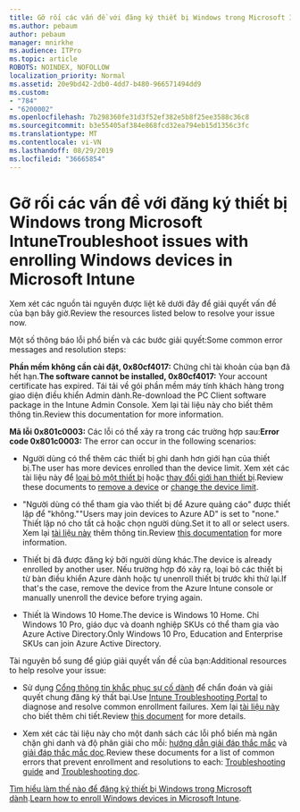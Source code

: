 ```yaml
---
title: Gỡ rối các vấn đề với đăng ký thiết bị Windows trong Microsoft Intune
ms.author: pebaum
author: pebaum
manager: mnirkhe
ms.audience: ITPro
ms.topic: article
ROBOTS: NOINDEX, NOFOLLOW
localization_priority: Normal
ms.assetid: 20e9bd42-2db0-4dd7-b480-966571494dd9
ms.custom:
- "784"
- "6200002"
ms.openlocfilehash: 7b298360fe31d3f52ef382e5b8f25ee3588c36c8
ms.sourcegitcommit: b3e55405af384e868fcd32ea794eb15d1356c3fc
ms.translationtype: MT
ms.contentlocale: vi-VN
ms.lasthandoff: 08/29/2019
ms.locfileid: "36665854"
---
```

# <a name="troubleshoot-issues-with-enrolling-windows-devices-in-microsoft-intune"></a><span data-ttu-id="7fa23-102">Gỡ rối các vấn đề với đăng ký thiết bị Windows trong Microsoft Intune</span><span class="sxs-lookup"><span data-stu-id="7fa23-102">Troubleshoot issues with enrolling Windows devices in Microsoft Intune</span></span>

<span data-ttu-id="7fa23-103">Xem xét các nguồn tài nguyên được liệt kê dưới đây để giải quyết vấn đề của bạn bây giờ.</span><span class="sxs-lookup"><span data-stu-id="7fa23-103">Review the resources listed below to resolve your issue now.</span></span>
  
<span data-ttu-id="7fa23-104">Một số thông báo lỗi phổ biến và các bước giải quyết:</span><span class="sxs-lookup"><span data-stu-id="7fa23-104">Some common error messages and resolution steps:</span></span>
  
 <span data-ttu-id="7fa23-105">**Phần mềm không cần cài đặt, 0x80cf4017:** Chứng chỉ tài khoản của bạn đã hết hạn.</span><span class="sxs-lookup"><span data-stu-id="7fa23-105">**The software cannot be installed, 0x80cf4017:** Your account certificate has expired.</span></span> <span data-ttu-id="7fa23-106">Tái tải về gói phần mềm máy tính khách hàng trong giao diện điều khiển Admin dành.</span><span class="sxs-lookup"><span data-stu-id="7fa23-106">Re-download the PC Client software package in the Intune Admin Console.</span></span> <span data-ttu-id="7fa23-107">Xem lại tài liệu này cho biết thêm thông tin.</span><span class="sxs-lookup"><span data-stu-id="7fa23-107">Review this documentation for more information.</span></span>
  
 <span data-ttu-id="7fa23-108">**Mã lỗi 0x801c0003:** Các lỗi có thể xảy ra trong các trường hợp sau:</span><span class="sxs-lookup"><span data-stu-id="7fa23-108">**Error code 0x801c0003:** The error can occur in the following scenarios:</span></span>
  
-  <span data-ttu-id="7fa23-109">Người dùng có thể thêm các thiết bị ghi danh hơn giới hạn của thiết bị.</span><span class="sxs-lookup"><span data-stu-id="7fa23-109">The user has more devices enrolled than the device limit.</span></span> <span data-ttu-id="7fa23-110">Xem xét các tài liệu này để [loại bỏ một thiết bị](https://docs.microsoft.com/intune/devices-wipe) hoặc [thay đổi giới hạn thiết bị](https://docs.microsoft.com/intune/enrollment-restrictions-set#set-device-limit-restrictions).</span><span class="sxs-lookup"><span data-stu-id="7fa23-110">Review these documents to [remove a device](https://docs.microsoft.com/intune/devices-wipe) or [change the device limit](https://docs.microsoft.com/intune/enrollment-restrictions-set#set-device-limit-restrictions).</span></span>

-  <span data-ttu-id="7fa23-111">"Người dùng có thể tham gia vào thiết bị để Azure quảng cáo" được thiết lập để "không."</span><span class="sxs-lookup"><span data-stu-id="7fa23-111">"Users may join devices to Azure AD" is set to "none."</span></span> <span data-ttu-id="7fa23-112">Thiết lập nó cho tất cả hoặc chọn người dùng.</span><span class="sxs-lookup"><span data-stu-id="7fa23-112">Set it to all or select users.</span></span> <span data-ttu-id="7fa23-113">Xem lại [tài liệu này](https://docs.microsoft.com/azure/active-directory/device-management-azure-portal#configure-device-settings) thêm thông tin.</span><span class="sxs-lookup"><span data-stu-id="7fa23-113">Review [this documentation](https://docs.microsoft.com/azure/active-directory/device-management-azure-portal#configure-device-settings) for more information.</span></span>

-  <span data-ttu-id="7fa23-114">Thiết bị đã được đăng ký bởi người dùng khác.</span><span class="sxs-lookup"><span data-stu-id="7fa23-114">The device is already enrolled by another user.</span></span> <span data-ttu-id="7fa23-115">Nếu trường hợp đó xảy ra, loại bỏ các thiết bị từ bàn điều khiển Azure dành hoặc tự unenroll thiết bị trước khi thử lại.</span><span class="sxs-lookup"><span data-stu-id="7fa23-115">If that's the case, remove the device from the Azure Intune console or manually unenroll the device before trying again.</span></span>

-  <span data-ttu-id="7fa23-116">Thiết là Windows 10 Home.</span><span class="sxs-lookup"><span data-stu-id="7fa23-116">The device is Windows 10 Home.</span></span> <span data-ttu-id="7fa23-117">Chỉ Windows 10 Pro, giáo dục và doanh nghiệp SKUs có thể tham gia vào Azure Active Directory.</span><span class="sxs-lookup"><span data-stu-id="7fa23-117">Only Windows 10 Pro, Education and Enterprise SKUs can join Azure Active Directory.</span></span>

<span data-ttu-id="7fa23-118">Tài nguyên bổ sung để giúp giải quyết vấn đề của bạn:</span><span class="sxs-lookup"><span data-stu-id="7fa23-118">Additional resources to help resolve your issue:</span></span>
  
-  <span data-ttu-id="7fa23-119">Sử dụng [Cổng thông tin khắc phục sự cố dành](https://devicemanagement.microsoft.com/#blade/Microsoft_Intune_DeviceSettings/TroubleshootBlade) để chẩn đoán và giải quyết chung đăng ký thất bại.</span><span class="sxs-lookup"><span data-stu-id="7fa23-119">Use [Intune Troubleshooting Portal](https://devicemanagement.microsoft.com/#blade/Microsoft_Intune_DeviceSettings/TroubleshootBlade) to diagnose and resolve common enrollment failures.</span></span> <span data-ttu-id="7fa23-120">Xem lại [tài liệu này](https://docs.microsoft.com/intune/help-desk-operators) cho biết thêm chi tiết.</span><span class="sxs-lookup"><span data-stu-id="7fa23-120">Review [this document](https://docs.microsoft.com/intune/help-desk-operators) for more details.</span></span>

-  <span data-ttu-id="7fa23-121">Xem xét các tài liệu này cho một danh sách các lỗi phổ biến mà ngăn chặn ghi danh và độ phân giải cho mỗi: [hướng dẫn giải đáp thắc mắc](https://support.microsoft.com/help/4089533/troubleshooting-windows-device-enrollment-problems-in-microsoft-intune) và [giải đáp thắc mắc doc](https://docs.microsoft.com/intune-classic/troubleshoot/troubleshoot-device-enrollment-in-intune).</span><span class="sxs-lookup"><span data-stu-id="7fa23-121">Review these documents for a list of common errors that prevent enrollment and resolutions to each: [Troubleshooting guide](https://support.microsoft.com/help/4089533/troubleshooting-windows-device-enrollment-problems-in-microsoft-intune) and [Troubleshooting doc](https://docs.microsoft.com/intune-classic/troubleshoot/troubleshoot-device-enrollment-in-intune).</span></span>

<span data-ttu-id="7fa23-122">[Tìm hiểu làm thế nào để đăng ký thiết bị Windows trong Microsoft dành](https://docs.microsoft.com/intune/windows-enroll).</span><span class="sxs-lookup"><span data-stu-id="7fa23-122">[Learn how to enroll Windows devices in Microsoft Intune](https://docs.microsoft.com/intune/windows-enroll).</span></span>
